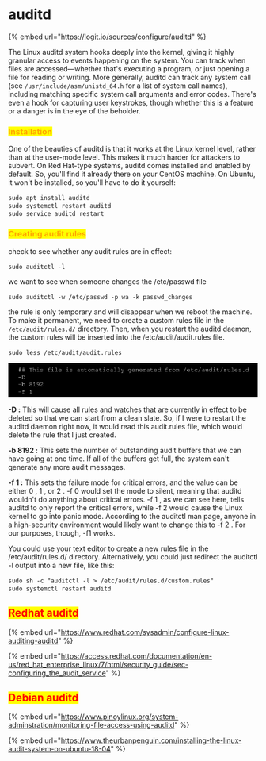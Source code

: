 # auditd

{% embed url="https://logit.io/sources/configure/auditd" %}

The Linux auditd system hooks deeply into the kernel, giving it highly granular access to events happening on the system. You can track when files are accessed—whether that's executing a program, or just opening a file for reading or writing. More generally, auditd can track any system call (see `/usr/include/asm/unistd_64.h` for a list of system call names), including matching specific system call arguments and error codes. There's even a hook for capturing user keystrokes, though whether this is a feature or a danger is in the eye of the beholder.



### <mark style="color:orange;">Installation</mark>

One of the beauties of auditd is that it works at the Linux kernel level, rather than at the user-mode level. This makes it much harder for attackers to subvert. On Red Hat-type systems, auditd comes installed and enabled by default. So, you'll find it already there on your CentOS machine. On Ubuntu, it won't be installed, so you'll have to do it yourself:

```
sudo apt install auditd
sudo systemctl restart auditd
sudo service auditd restart
```

### <mark style="color:orange;">Creating audit rules</mark>

check to see whether any audit rules are in effect:

```
sudo auditctl -l
```

we want to see when someone changes the /etc/passwd file

```
sudo auditctl -w /etc/passwd -p wa -k passwd_changes
```

the rule is only temporary and will disappear when we reboot the machine. To make it permanent, we need to create a custom rules file in the `/etc/audit/rules.d/` directory. Then, when you restart the auditd daemon, the custom rules will be inserted into the /etc/audit/audit.rules file.

```
sudo less /etc/audit/audit.rules
```

![](<../../../.gitbook/assets/image (20) (1) (1).png>)

**-D :** This will cause all rules and watches that are currently in effect to be deleted so that we can start from a clean slate. So, if I were to restart the auditd daemon right now, it would read this audit.rules file, which would delete the rule that I just created.

**-b 8192 :** This sets the number of outstanding audit buffers that we can have going at one time. If all of the buffers get full, the system can't generate any more audit messages.

**-f 1 :** This sets the failure mode for critical errors, and the value can be either 0 , 1 , or 2 . -f 0 would set the mode to silent, meaning that auditd wouldn't do anything about critical errors. -f 1 , as we can see here, tells auditd to only report the critical errors, while -f 2 would cause the Linux kernel to go into panic mode. According to the auditctl man page, anyone in a high-security environment would likely want to change this to -f 2 . For our purposes, though, -f1 works.

You could use your text editor to create a new rules file in the /etc/audit/rules.d/ directory. Alternatively, you could just redirect the auditctl -l output into a new file, like this:

```
sudo sh -c "auditctl -l > /etc/audit/rules.d/custom.rules"
sudo systemctl restart auditd
```



## <mark style="color:red;">Redhat auditd</mark>

{% embed url="https://www.redhat.com/sysadmin/configure-linux-auditing-auditd" %}

{% embed url="https://access.redhat.com/documentation/en-us/red_hat_enterprise_linux/7/html/security_guide/sec-configuring_the_audit_service" %}

## <mark style="color:red;">Debian auditd</mark>

{% embed url="https://www.pinoylinux.org/system-adminstration/monitoring-file-access-using-auditd" %}

{% embed url="https://www.theurbanpenguin.com/installing-the-linux-audit-system-on-ubuntu-18-04" %}
